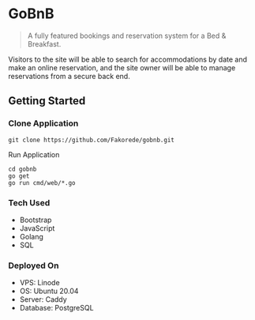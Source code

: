 # GoBnB

> A fully featured bookings and reservation system for a Bed & Breakfast.

Visitors to the site will be able to search for accommodations by date and make an online reservation, and the site owner will be able to manage reservations from a secure back end.

## Getting Started

### Clone Application

```
git clone https://github.com/Fakorede/gobnb.git
```

Run Application

```
cd gobnb
go get
go run cmd/web/*.go
```

### Tech Used

- Bootstrap
- JavaScript
- Golang
- SQL

### Deployed On

- VPS: Linode
- OS: Ubuntu 20.04
- Server: Caddy
- Database: PostgreSQL

